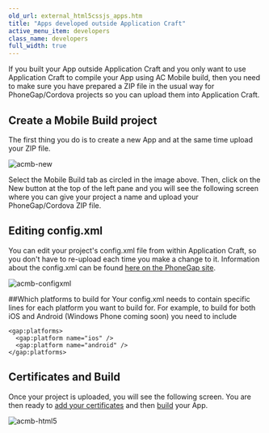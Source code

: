 ```yaml
---
old_url: external_html5cssjs_apps.htm
title: "Apps developed outside Application Craft"
active_menu_item: developers
class_name: developers
full_width: true
---
```



If you built your App outside Application Craft and you only want to use Application Craft to compile your App using AC Mobile build, then you need to make sure you have prepared a ZIP file in the usual way for PhoneGap/Cordova projects so you can upload them into Application Craft.

## Create a Mobile Build project

The first thing you do is to create a new App and at the same time upload your ZIP file.

![acmb-new](/img/docs/acmb-new.png)

Select the Mobile Build tab as circled in the image above. Then, click on the New button at the top of the left pane and you will see the following screen where you can give your project a name and upload your PhoneGap/Cordova ZIP file.

## Editing config.xml

You can edit your project's config.xml file from within Application Craft, so you don't have to re-upload each time you make a change to it. Information about the config.xml can be found [here on the PhoneGap site](https://build.phonegap.com/docs/config-xml).

![acmb-configxml](/img/docs/acmb-configxml.png)

##Which platforms to build for
Your config.xml needs to contain specific lines for each platform you want to build for. For example, to build for both iOS and Android (Windows Phone coming soon) you need to include

    <gap:platforms>
      <gap:platform name="ios" />
      <gap:platform name="android" />    
    </gap:platforms>     

## Certificates and Build

Once your project is uploaded, you will see the following screen. You are then ready to [add your certificates](/developers/documentation/ac-mobile-build-phonegap/certificates/) and then [build](/developers/documentation/ac-mobile-build-phonegap/ac-mobile-build/automatic-building) your App.

![acmb-html5](/img/docs/acmb-html5.png)

